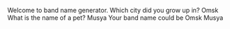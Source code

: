 Welcome to band name generator. Which city did you grow up in? Omsk What is the name of a pet? Musya Your band name
could be Omsk Musya
